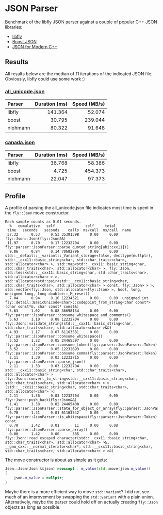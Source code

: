 # JSON Parser

Benchmark of the libfly JSON parser against a couple of popular C++ JSON libraries:

* [libfly](/fly/parser/json_parser.hpp)
* [Boost.JSON](https://github.com/boostorg/json)
* [JSON for Modern C++](https://github.com/nlohmann/json)

## Results

All results below are the median of 11 iterations of the indicated JSON file. Obviously, libfly
could use some work :)

### [all_unicode.json](https://github.com/nlohmann/json_test_data/blob/master/json_nlohmann_tests/all_unicode.json)

| Parser   | Duration (ms) | Speed (MB/s) |
| :--      |           --: |          --: |
| libfly   |       141.364 |       52.074 |
| boost    |        30.795 |      239.044 |
| nlohmann |        80.322 |       91.648 |


### [canada.json](https://github.com/miloyip/nativejson-benchmark/blob/master/data/canada.json)

| Parser   | Duration (ms) | Speed (MB/s) |
| :--      |           --: |          --: |
| libfly   |        36.768 |       58.386 |
| boost    |         4.725 |      454.373 |
| nlohmann |        22.047 |       97.373 |


## Profile

A profile of parsing the all_unicode.json file indicates most time is spent in the `fly::Json` move
constructor.

```
Each sample counts as 0.01 seconds.
  %   cumulative   self              self     total
 time   seconds   seconds    calls  ms/call  ms/call  name
 37.32      0.53     0.53 35301398     0.00     0.00  fly::Json::Json(fly::Json&&)
 11.97      0.70     0.17 12232704     0.00     0.00  fly::parser::JsonParser::parse_quoted_string[abi:cxx11]()
  9.86      0.84     0.14 70602796     0.00     0.00  std::__detail::__variant::_Variant_storage<false, decltype(nullptr), std::__cxx11::basic_string<char, std::char_traits<char>, std::allocator<char> >, std::map<std::__cxx11::basic_string<char, std::char_traits<char>, std::allocator<char> >, fly::Json, std::less<std::__cxx11::basic_string<char, std::char_traits<char>, std::allocator<char> > >, std::allocator<std::pair<std::__cxx11::basic_string<char, std::char_traits<char>, std::allocator<char> > const, fly::Json> > >, std::vector<fly::Json, std::allocator<fly::Json> >, bool, long, unsigned long, long double>::_M_reset()
  7.04      0.94     0.10 12234321     0.00     0.00  unsigned int fly::detail::BasicUnicode<char>::codepoint_from_string<char const*>(char const*&, char const* const&)
  5.63      1.02     0.08 36698134     0.00     0.00  fly::parser::JsonParser::consume_whitespace_and_comments()
  5.63      1.10     0.08 12232704     0.00     0.00  fly::Json::validate_string(std::__cxx11::basic_string<char, std::char_traits<char>, std::allocator<char> >&&)
  4.93      1.17     0.07 61163531     0.00     0.00  fly::parser::JsonParser::consume_whitespace()
  3.52      1.22     0.05 24465397     0.00     0.00  fly::parser::JsonParser::consume_token(fly::parser::JsonParser::Token)
  3.52      1.27     0.05 12232693     0.00     0.00  fly::parser::JsonParser::consume_comma(fly::parser::JsonParser::Token)
  2.11      1.30     0.03 12232715     0.00     0.00  fly::parser::JsonParser::parse_json()
  2.11      1.33     0.03 12232704     0.00     0.00  std::__cxx11::basic_string<char, std::char_traits<char>, std::allocator<char> > fly::Json::convert_to_string<std::__cxx11::basic_string<char, std::char_traits<char>, std::allocator<char> > >(std::__cxx11::basic_string<char, std::char_traits<char>, std::allocator<char> >)
  2.11      1.36     0.03 12232704     0.00     0.00  fly::Json::push_back(fly::Json&&)
  1.41      1.38     0.02 24465408     0.00     0.00  fly::parser::JsonParser::state_for_object_or_array(fly::parser::JsonParser::Token)
  0.70      1.41     0.01 61163542     0.00     0.00  fly::parser::JsonParser::is_whitespace(fly::parser::JsonParser::Token) const
  0.70      1.42     0.01       11     0.00     0.08  fly::parser::JsonParser::parse_array()
  0.00      1.42     0.00      385     0.00     0.00  fly::Json::read_escaped_character(std::__cxx11::basic_string<char, std::char_traits<char>, std::allocator<char> >&, __gnu_cxx::__normal_iterator<char*, std::__cxx11::basic_string<char, std::char_traits<char>, std::allocator<char> > >&)
```

The move constructor is about as simple as it gets:

```c++
Json::Json(Json &&json) noexcept : m_value(std::move(json.m_value))
{
    json.m_value = nullptr;
}
```

Maybe there is a more efficient way to move `std::variant`? I did not see much of an improvement by
swapping the `std::variant` with a plain union. Alternatively, maybe the parser could hold off on
actually creating `fly::Json` objects as long as possible.
